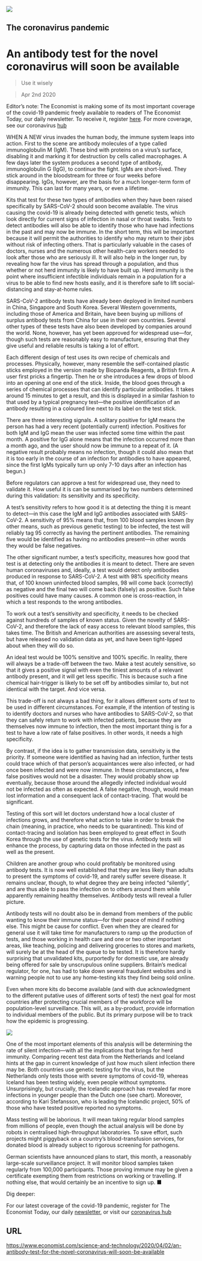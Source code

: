 ![](./images/20200404_STD001_0.jpg)

## The coronavirus pandemic

# An antibody test for the novel coronavirus will soon be available

> Use it wisely

> Apr 2nd 2020

Editor’s note: The Economist is making some of its most important coverage of the covid-19 pandemic freely available to readers of The Economist Today, our daily newsletter. To receive it, register [here](https://www.economist.com//newslettersignup). For more coverage, see our coronavirus [hub](https://www.economist.com//coronavirus)

WHEN A NEW virus invades the human body, the immune system leaps into action. First to the scene are antibody molecules of a type called immunoglobulin M (IgM). These bind with proteins on a virus’s surface, disabling it and marking it for destruction by cells called macrophages. A few days later the system produces a second type of antibody, immunoglobulin G (IgG), to continue the fight. IgMs are short-lived. They stick around in the bloodstream for three or four weeks before disappearing. IgGs, however, are the basis for a much longer-term form of immunity. This can last for many years, or even a lifetime.

Kits that test for these two types of antibodies when they have been raised specifically by SARS-CoV-2 should soon become available. The virus causing the covid-19 is already being detected with genetic tests, which look directly for current signs of infection in nasal or throat swabs. Tests to detect antibodies will also be able to identify those who have had infections in the past and may now be immune. In the short term, this will be important because it will permit the authorities to identify who may return to their jobs without risk of infecting others. That is particularly valuable in the cases of doctors, nurses and the numerous other health-care workers needed to look after those who are seriously ill. It will also help in the longer run, by revealing how far the virus has spread through a population, and thus whether or not herd immunity is likely to have built up. Herd immunity is the point where insufficient infectible individuals remain in a population for a virus to be able to find new hosts easily, and it is therefore safe to lift social-distancing and stay-at-home rules.

SARS-CoV-2 antibody tests have already been deployed in limited numbers in China, Singapore and South Korea. Several Western governments, including those of America and Britain, have been buying up millions of surplus antibody tests from China for use in their own countries. Several other types of these tests have also been developed by companies around the world. None, however, has yet been approved for widespread use—for, though such tests are reasonably easy to manufacture, ensuring that they give useful and reliable results is taking a lot of effort.

Each different design of test uses its own recipe of chemicals and processes. Physically, however, many resemble the self-contained plastic sticks employed in the version made by Biopanda Reagents, a British firm. A user first pricks a fingertip. Then he or she introduces a few drops of blood into an opening at one end of the stick. Inside, the blood goes through a series of chemical processes that can identify particular antibodies. It takes around 15 minutes to get a result, and this is displayed in a similar fashion to that used by a typical pregnancy test—the positive identification of an antibody resulting in a coloured line next to its label on the test stick.

There are three interesting signals. A solitary positive for IgM means the person has had a very recent (potentially current) infection. Positives for both IgM and IgG mean the user was infected some time within the past month. A positive for IgG alone means that the infection occurred more than a month ago, and the user should now be immune to a repeat of it. (A negative result probably means no infection, though it could also mean that it is too early in the course of an infection for antibodies to have appeared, since the first IgMs typically turn up only 7-10 days after an infection has begun.)

Before regulators can approve a test for widespread use, they need to validate it. How useful it is can be summarised by two numbers determined during this validation: its sensitivity and its specificity.

A test’s sensitivity refers to how good it is at detecting the thing it is meant to detect—in this case the IgM and IgG antibodies associated with SARS-CoV-2. A sensitivity of 95% means that, from 100 blood samples known (by other means, such as previous genetic testing) to be infected, the test will reliably tag 95 correctly as having the pertinent antibodies. The remaining five would be identified as having no antibodies present—in other words they would be false negatives.

The other significant number, a test’s specificity, measures how good that test is at detecting only the antibodies it is meant to detect. There are seven human coronaviruses and, ideally, a test would detect only antibodies produced in response to SARS-CoV-2. A test with 98% specificity means that, of 100 known uninfected blood samples, 98 will come back (correctly) as negative and the final two will come back (falsely) as positive. Such false positives could have many causes. A common one is cross-reaction, in which a test responds to the wrong antibodies.

To work out a test’s sensitivity and specificity, it needs to be checked against hundreds of samples of known status. Given the novelty of SARS-CoV-2, and therefore the lack of easy access to relevant blood samples, this takes time. The British and American authorities are assessing several tests, but have released no validation data as yet, and have been tight-lipped about when they will do so.

An ideal test would be 100% sensitive and 100% specific. In reality, there will always be a trade-off between the two. Make a test acutely sensitive, so that it gives a positive signal with even the tiniest amounts of a relevant antibody present, and it will get less specific. This is because such a fine chemical hair-trigger is likely to be set off by antibodies similar to, but not identical with the target. And vice versa.

This trade-off is not always a bad thing, for it allows different sorts of test to be used in different circumstances. For example, if the intention of testing is to identify doctors and nurses who have antibodies to SARS-CoV-2, so that they can safely return to work with infected patients, because they are themselves now immune to infection, then the most important thing is for a test to have a low rate of false positives. In other words, it needs a high specificity.

By contrast, if the idea is to gather transmission data, sensitivity is the priority. If someone were identified as having had an infection, further tests could trace which of that person’s acquaintances were also infected, or had once been infected and were now immune. In these circumstances, a few false positives would not be a disaster. They would probably show up eventually, because those around the allegedly infected individual would not be infected as often as expected. A false negative, though, would mean lost information and a consequent lack of contact-tracing. That would be significant.

Testing of this sort will let doctors understand how a local cluster of infections grows, and therefore what action to take in order to break the chain (meaning, in practice, who needs to be quarantined). This kind of contact-tracing and isolation has been employed to great effect in South Korea through the use of genetic tests for the virus. Antibody tests will enhance the process, by capturing data on those infected in the past as well as the present.

Children are another group who could profitably be monitored using antibody tests. It is now well established that they are less likely than adults to present the symptoms of covid-19, and rarely suffer severe disease. It remains unclear, though, to what degree they are being infected “silently”, and are thus able to pass the infection on to others around them while apparently remaining healthy themselves. Antibody tests will reveal a fuller picture.

Antibody tests will no doubt also be in demand from members of the public wanting to know their immune status—for their peace of mind if nothing else. This might be cause for conflict. Even when they are cleared for general use it will take time for manufacturers to ramp up the production of tests, and those working in health care and one or two other important areas, like teaching, policing and delivering groceries to stores and markets, will surely be at the head of the queue to be tested. It is therefore hardly surprising that unvalidated kits, purportedly for domestic use, are already being offered for sale by unscrupulous online suppliers. Britain’s medical regulator, for one, has had to take down several fraudulent websites and is warning people not to use any home-testing kits they find being sold online.

Even when more kits do become available (and with due acknowledgment to the different putative uses of different sorts of test) the next goal for most countries after protecting crucial members of the workforce will be population-level surveillance. This will, as a by-product, provide information to individual members of the public. But its primary purpose will be to track how the epidemic is progressing.



![](./images/20200404_STC086.png)

One of the most important elements of this analysis will be determining the rate of silent infection—with all the implications that brings for herd immunity. Comparing recent test data from the Netherlands and Iceland hints at the gap in current knowledge of just how much silent infection there may be. Both countries use genetic testing for the virus, but the Netherlands only tests those with severe symptoms of covid-19, whereas Iceland has been testing widely, even people without symptoms. Unsurprisingly, but crucially, the Icelandic approach has revealed far more infections in younger people than the Dutch one (see chart). Moreover, according to Kari Stefansson, who is leading the Icelandic project, 50% of those who have tested positive reported no symptoms.

Mass testing will be laborious. It will mean taking regular blood samples from millions of people, even though the actual analysis will be done by robots in centralised high-throughput laboratories. To save effort, such projects might piggyback on a country’s blood-transfusion services, for donated blood is already subject to rigorous screening for pathogens.

German scientists have announced plans to start, this month, a reasonably large-scale surveillance project. It will monitor blood samples taken regularly from 100,000 participants. Those proving immune may be given a certificate exempting them from restrictions on working or travelling. If nothing else, that would certainly be an incentive to sign up. ■

Dig deeper:

For our latest coverage of the covid-19 pandemic, register for The Economist Today, our daily [newsletter](https://www.economist.com//newslettersignup), or visit our [coronavirus hub](https://www.economist.com//coronavirus)

## URL

https://www.economist.com/science-and-technology/2020/04/02/an-antibody-test-for-the-novel-coronavirus-will-soon-be-available

